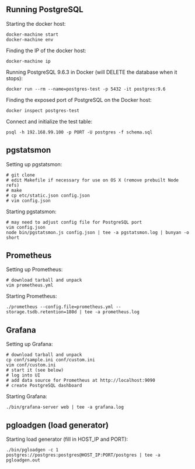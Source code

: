 ## Running PostgreSQL

Starting the docker host:

    docker-machine start
    docker-machine env

Finding the IP of the docker host:

    docker-machine ip

Running PostgreSQL 9.6.3 in Docker (will DELETE the database when it stops):

    docker run --rm --name=postgres-test -p 5432 -it postgres:9.6 

Finding the exposed port of PostgreSQL on the Docker host:

    docker inspect postgres-test

Connect and initialize the test table:

    psql -h 192.168.99.100 -p PORT -U postgres -f schema.sql

## pgstatsmon

Setting up pgstatsmon:

    # git clone
    # edit Makefile if necessary for use on OS X (remove prebuilt Node refs)
    # make
    # cp etc/static.json config.json
    # vim config.json

Starting pgstatsmon:

    # may need to adjust config file for PostgreSQL port
    vim config.json
    node bin/pgstatsmon.js config.json | tee -a pgstatsmon.log | bunyan -o short

## Prometheus

Setting up Prometheus:

    # download tarball and unpack
    vim prometheus.yml

Starting Prometheus:

    ./prometheus --config.file=prometheus.yml --storage.tsdb.retention=180d | tee -a prometheus.log

## Grafana

Setting up Grafana:

    # download tarball and unpack
    cp conf/sample.ini conf/custom.ini
    vim conf/custom.ini
    # start it (see below)
    # log into UI
    # add data source for Prometheus at http://localhost:9090
    # create PostgreSQL dashboard

Starting Grafana:

    ./bin/grafana-server web | tee -a grafana.log

## pgloadgen (load generator)

Starting load generator (fill in HOST\_IP and PORT):

    ./bin/pgloadgen -c 1 postgres://postgres:postgres@HOST_IP:PORT/postgres | tee -a pgloadgen.out

